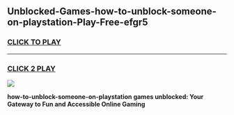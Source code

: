
## Unblocked-Games-how-to-unblock-someone-on-playstation-Play-Free-efgr5
<h3>
<a href="https://premium76.site?title=how-to-unblock-someone-on-playstation&ref=23A">CLICK TO PLAY</a></h3>
<hr>

<h3>
<a href="https://premium76.site?title=how-to-unblock-someone-on-playstation&ref=23A">CLICK 2 PLAY</a>
  
</h3>

<a href="https://premium76.site?title=how-to-unblock-someone-on-playstation&ref=23A"><img src="https://clearcache.store/games.png"></a>


**how-to-unblock-someone-on-playstation games unblocked: Your Gateway to Fun and Accessible Online Gaming**
